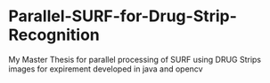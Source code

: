 # Parallel-SURF-for-Drug-Strip-Recognition
My Master Thesis for parallel processing of SURF using DRUG Strips images for expirement developed in java and opencv
